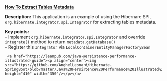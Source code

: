 **[How To Extract Tables Metadata](https://github.com/AnghelLeonard/Hibernate-SpringBoot/tree/master/HibernateSpringBootTablesMetadata)**
 
**Description:** This application is an example of using the Hibernare SPI, `org.hibernate.integrator.spi.Integrator` for extracting tables metadata.

**Key points:**\
     - Implement `org.hibernate.integrator.spi.Integrator` and override `integrate()` method to return `metadata.getDatabase()`\
     - Register this `Integrator` via `LocalContainerEntityManagerFactoryBean`
     
     <a href="https://leanpub.com/java-persistence-performance-illustrated-guide"><p align="center"><img src="https://github.com/AnghelLeonard/Hibernate-SpringBoot/blob/master/Java%20Persistence%20Performance%20Illustrated%20Guide.jpg" height="410" width="350"/></p></a>
